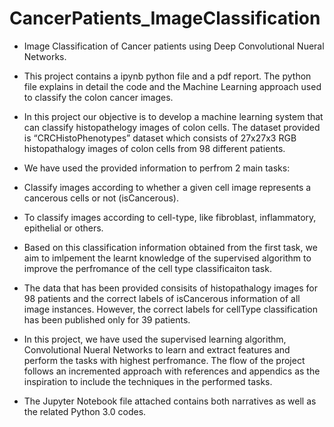 # CancerPatients_ImageClassification
- Image Classification of Cancer patients using Deep Convolutional Nueral Networks. 

- This project contains a ipynb python file and a pdf report. The python file explains in detail the code and the Machine Learning approach used to classify the colon cancer images. 

- In this project our objective is to develop a machine learning system that can classify histopathelogy images of colon cells. The dataset provided is “CRCHistoPhenotypes” dataset which consists of 27x27x3 RGB histopathalogy images of colon cells from 98 different patients.

- We have used the provided information to perfrom 2 main tasks:

- Classify images according to whether a given cell image represents a cancerous cells or not (isCancerous).

- To classify images according to cell-type, like fibroblast, inflammatory, epithelial or others.

- Based on this classification information obtained from the first task, we aim to imlpement the learnt knowledge of the supervised algorithm to improve the perfromance of the cell type classificaiton task.

- The data that has been provided consisits of histopathalogy images for 98 patients and the correct labels of isCancerous information of all image instances. However, the correct labels for cellType classification has been published only for 39 patients.

- In this project, we have used the supervised learning algorithm, Convolutional Nueral Networks to learn and extract features and perform the tasks with highest perfromance. The flow of the project follows an incremented approach with references and appendics as the inspiration to include the techniques in the performed tasks.

- The Jupyter Notebook file attached contains both narratives as well as the related Python 3.0 codes.

